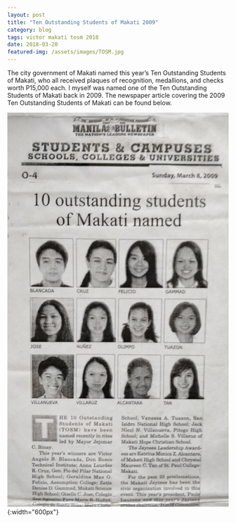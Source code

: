 ```yaml
---
layout: post
title: "Ten Outstanding Students of Makati 2009"
category: blog
tags: victor makati tosm 2018
date: 2018-03-20
featured-img: /assets/images/TOSM.jpg
---
```


The city government of Makati named this year’s Ten Outstanding Students of Makati, who all received plaques of recognition, medallions, and checks worth P15,000 each. I myself was named one of the Ten Outstanding Students of Makati back in 2009. The newspaper article covering the 2009 Ten Outstanding Students of Makati can be found below.

![TOSM](/assets/images/TOSM.jpg){:width="600px"}
